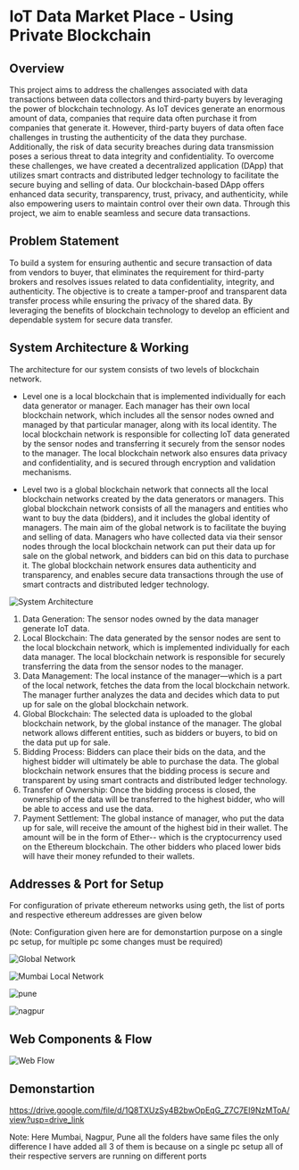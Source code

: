 
# IoT Data Market Place - Using Private Blockchain





## Overview

This project aims to address the challenges associated with data transactions between data collectors and third-party buyers by leveraging the power of blockchain technology. As IoT devices generate an enormous amount of data, companies that require data often purchase it from companies that generate it. However, third-party buyers of data often face challenges in trusting the authenticity of the data they purchase. Additionally, the risk of data security breaches during data transmission poses a serious threat to data integrity and confidentiality. To overcome these challenges, we have created a decentralized application (DApp) that utilizes smart contracts and distributed ledger technology to facilitate the secure buying and selling of data. Our blockchain-based DApp offers enhanced data security, transparency, trust, privacy, and authenticity, while also empowering users to maintain control over their own data. Through this project, we aim to enable seamless and secure data transactions.


## Problem Statement

To build a system for ensuring authentic and secure transaction of data from vendors to buyer, that eliminates the requirement for third-party brokers and resolves issues related to data confidentiality, integrity, and authenticity. The objective is to create a tamper-proof and transparent data transfer process while ensuring the privacy of the shared data. By leveraging the benefits of blockchain technology to develop an efficient and dependable system for secure data transfer.


## System Architecture & Working

The architecture for our system consists of two levels of blockchain network.
- Level one is a local blockchain that is implemented individually for each data generator or manager. Each manager has their own local blockchain network, which includes all the sensor nodes owned and managed by that particular manager, along with its local identity. The local blockchain network is responsible for collecting IoT data generated by the sensor nodes and transferring it securely from the sensor nodes to the manager. The local blockchain network also ensures data privacy and confidentiality, and is secured through encryption and validation mechanisms.

- Level two is a global blockchain network that connects all the local blockchain networks created by the data generators or managers. This global blockchain network consists of all the managers and entities who want to buy the data (bidders), and it includes the global identity of managers. The main aim of the global network is to facilitate the buying and selling of data. Managers who have collected data via their sensor nodes through the local blockchain network can put their data up for sale on the global network, and bidders can bid on this data to purchase it. The global blockchain network ensures data authenticity and transparency, and enables secure data transactions through the use of smart contracts and distributed ledger technology.


![System Architecture](https://github.com/PranavKalambe/IoT-DataMarketPlace-Blockchain/assets/55496966/0c1e8cb0-7c60-4c60-9e81-deb923fd36fd)

1. Data Generation: The sensor nodes owned by the data manager generate IoT data.
2. Local Blockchain: The data generated by the sensor nodes are sent to the local blockchain network, which is implemented individually for each data manager. The local blockchain network is responsible for securely transferring the data from the sensor nodes to the manager.
3. Data Management: The local instance of the manager—which is a part of the local network, fetches the data from the local blockchain network. The manager further analyzes the data and decides which data to put up for sale on the global blockchain network.
4. Global Blockchain: The selected data is uploaded to the global blockchain network, by the global instance of the manager. The global network allows different entities, such as bidders or buyers, to bid on the data put up for sale.
5. Bidding Process: Bidders can place their bids on the data, and the highest bidder will ultimately be able to purchase the data. The global blockchain network ensures that the bidding process is secure and transparent by using smart contracts and distributed ledger technology.
6. Transfer of Ownership: Once the bidding process is closed, the ownership of the data will be transferred to the highest bidder, who will be able to access and use the data.
7. Payment Settlement: The global instance of manager, who put the data up for sale, will receive the amount of the highest bid in their wallet. The amount will be in the form of Ether-- which is the cryptocurrency used on the Ethereum blockchain. The other bidders who placed lower bids will have their money refunded to their wallets.

## Addresses & Port for Setup

For configuration of private ethereum networks using geth, the list of ports and respective ethereum addresses are given below

(Note: Configuration given here are for demonstartion purpose on a single pc setup, for multiple pc some changes must be required)

![Global Network](https://github.com/PranavKalambe/IoT-DataMarketPlace-Blockchain/assets/55496966/5a951e49-eb19-425f-8ab6-f699ccf6042b)

![Mumbai Local Network](https://github.com/PranavKalambe/IoT-DataMarketPlace-Blockchain/assets/55496966/ef263bbb-5771-4fbe-85ed-2faff367fb40)

![pune](https://github.com/PranavKalambe/IoT-DataMarketPlace-Blockchain/assets/55496966/80a47bbf-fa1a-4548-af58-6245735ebfc9)

![nagpur](https://github.com/PranavKalambe/IoT-DataMarketPlace-Blockchain/assets/55496966/2e916efa-6e77-4204-bff9-e297ef5ecd41)


## Web Components  & Flow

![Web Flow](https://github.com/PranavKalambe/IoT-DataMarketPlace-Blockchain/assets/55496966/dd1205e8-43a5-4deb-b1d0-41458973c5c3)


## Demonstartion

https://drive.google.com/file/d/1Q8TXUzSy4B2bwOpEqG_Z7C7EI9NzMToA/view?usp=drive_link

Note: Here Mumbai, Nagpur, Pune all the folders have same files the only difference I have added all 3 of them is because on a single pc setup all of their respective servers are running on different ports
